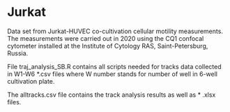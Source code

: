 # Jurkat
Data set from Jurkat-HUVEC co-cultivation cellular motility measurements.
The measurements were carried out in 2020 using the CQ1 confocal cytometer installed at the Institute of Cytology RAS, Saint-Petersburg, Russia.

File traj_analysis_SB.R contains all scripts needed for tracks data collected in W1-W6 *.csv files where W number stands for number of well in 6-well cultivation plate.

The alltracks.csv file contains the track analysis results as well as * .xlsx files.

